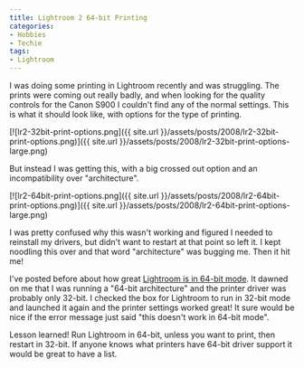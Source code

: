 ```yaml
---
title: Lightroom 2 64-bit Printing
categories:
- Hobbies
- Techie
tags:
- Lightroom
---
```


I was doing some printing in Lightroom recently and was struggling. The prints were coming out really badly, and when looking for the quality controls for the Canon S900 I couldn't find any of the normal settings. This is what it should look like, with options for the type of printing.

[![lr2-32bit-print-options.png]({{ site.url }}/assets/posts/2008/lr2-32bit-print-options.png)]({{ site.url }}/assets/posts/2008/lr2-32bit-print-options-large.png)

But instead I was getting this, with a big crossed out option and an incompatibility over "architecture".

[![lr2-64bit-print-options.png]({{ site.url }}/assets/posts/2008/lr2-64bit-print-options.png)]({{ site.url }}/assets/posts/2008/lr2-64bit-print-options-large.png)

I was pretty confused why this wasn't working and figured I needed to reinstall my drivers, but didn't want to restart at that point so left it. I kept noodling this over and that word "architecture" was bugging me. Then it hit me!

I've posted before about how great [Lightroom is in 64-bit mode](/thingelstad/lightroom-2-in-64-bit-glory). It dawned on me that I was running a "64-bit architecture" and the printer driver was probably only 32-bit. I checked the box for Lightroom to run in 32-bit mode and launched it again and the printer settings worked great! It sure would be nice if the error message just said "this doesn't work in 64-bit mode".

Lesson learned! Run Lightroom in 64-bit, unless you want to print, then restart in 32-bit. If anyone knows what printers have 64-bit driver support it would be great to have a list.
